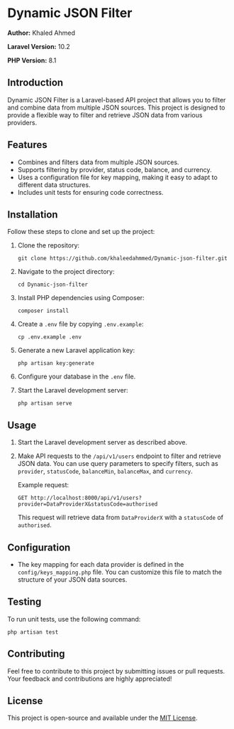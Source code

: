 # Dynamic JSON Filter

**Author:** Khaled Ahmed

**Laravel Version:** 10.2

**PHP Version:** 8.1

## Introduction

Dynamic JSON Filter is a Laravel-based API project that allows you to filter and combine data from multiple JSON sources. This project is designed to provide a flexible way to filter and retrieve JSON data from various providers.

## Features

- Combines and filters data from multiple JSON sources.
- Supports filtering by provider, status code, balance, and currency.
- Uses a configuration file for key mapping, making it easy to adapt to different data structures.
- Includes unit tests for ensuring code correctness.

## Installation

Follow these steps to clone and set up the project:

1. Clone the repository:

   ```shell
   git clone https://github.com/khaleedahmmed/Dynamic-json-filter.git
   ```

2. Navigate to the project directory:

   ```shell
   cd Dynamic-json-filter
   ```

3. Install PHP dependencies using Composer:

   ```shell
   composer install
   ```

4. Create a `.env` file by copying `.env.example`:

   ```shell
   cp .env.example .env
   ```

5. Generate a new Laravel application key:

   ```shell
   php artisan key:generate
   ```

6. Configure your database in the `.env` file.


7. Start the Laravel development server:

   ```shell
   php artisan serve
   ```

## Usage

1. Start the Laravel development server as described above.

2. Make API requests to the `/api/v1/users` endpoint to filter and retrieve JSON data. You can use query parameters to specify filters, such as `provider`, `statusCode`, `balanceMin`, `balanceMax`, and `currency`.

   Example request:

   ```
   GET http://localhost:8000/api/v1/users?provider=DataProviderX&statusCode=authorised
   ```

   This request will retrieve data from `DataProviderX` with a `statusCode` of `authorised`.

## Configuration

- The key mapping for each data provider is defined in the `config/keys_mapping.php` file. You can customize this file to match the structure of your JSON data sources.

## Testing

To run unit tests, use the following command:

```shell
php artisan test
```

## Contributing

Feel free to contribute to this project by submitting issues or pull requests. Your feedback and contributions are highly appreciated!

## License

This project is open-source and available under the [MIT License](LICENSE).
